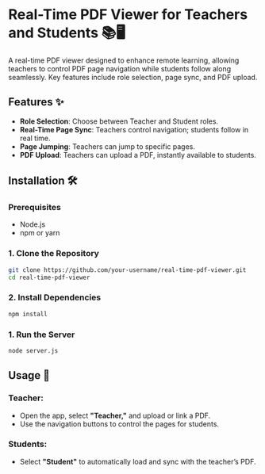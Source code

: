 # Real-Time PDF Viewer for Teachers and Students 📚🖥️

A real-time PDF viewer designed to enhance remote learning, allowing teachers to control PDF page navigation while students follow along seamlessly. Key features include role selection, page sync, and PDF upload.

## Features ✨

- **Role Selection**: Choose between Teacher and Student roles.
- **Real-Time Page Sync**: Teachers control navigation; students follow in real time.
- **Page Jumping**: Teachers can jump to specific pages.
- **PDF Upload**: Teachers can upload a PDF, instantly available to students.

## Installation 🛠️

### Prerequisites
- Node.js
- npm or yarn

### 1. Clone the Repository

```bash
git clone https://github.com/your-username/real-time-pdf-viewer.git
cd real-time-pdf-viewer
```
### 2. Install Dependencies

```bash
npm install
```
### 1. Run the Server

```bash
node server.js
```
## Usage 🚀

### Teacher:
- Open the app, select **"Teacher,"** and upload or link a PDF.
- Use the navigation buttons to control the pages for students.

### Students:
- Select **"Student"** to automatically load and sync with the teacher’s PDF.

